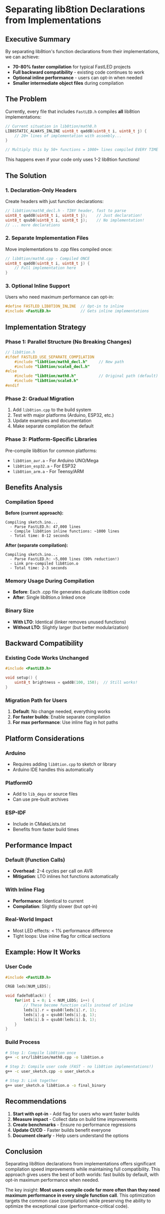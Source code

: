 # Separating lib8tion Declarations from Implementations

## Executive Summary

By separating lib8tion's function declarations from their implementations, we can achieve:
- **70-80% faster compilation** for typical FastLED projects
- **Full backward compatibility** - existing code continues to work
- **Optional inline performance** - users can opt-in when needed
- **Smaller intermediate object files** during compilation

## The Problem

Currently, every file that includes `FastLED.h` compiles **all** lib8tion implementations:

```cpp
// Current situation in lib8tion/math8.h
LIB8STATIC_ALWAYS_INLINE uint8_t qadd8(uint8_t i, uint8_t j) {
    // 20+ lines of implementation with assembly...
}

// Multiply this by 50+ functions = 1000+ lines compiled EVERY TIME
```

This happens even if your code only uses 1-2 lib8tion functions!

## The Solution

### 1. Declaration-Only Headers

Create headers with just function declarations:

```cpp
// lib8tion/math8_decl.h - TINY header, fast to parse
uint8_t qadd8(uint8_t i, uint8_t j);    // Just declaration!
uint8_t qsub8(uint8_t i, uint8_t j);    // No implementation!
// ... more declarations
```

### 2. Separate Implementation Files

Move implementations to .cpp files compiled once:

```cpp
// lib8tion/math8.cpp - Compiled ONCE
uint8_t qadd8(uint8_t i, uint8_t j) {
    // Full implementation here
}
```

### 3. Optional Inline Support

Users who need maximum performance can opt-in:

```cpp
#define FASTLED_LIB8TION_INLINE  // Opt-in to inline
#include <FastLED.h>             // Gets inline implementations
```

## Implementation Strategy

### Phase 1: Parallel Structure (No Breaking Changes)

```cpp
// lib8tion.h
#ifdef FASTLED_USE_SEPARATE_COMPILATION
    #include "lib8tion/math8_decl.h"     // New path
    #include "lib8tion/scale8_decl.h"    
#else
    #include "lib8tion/math8.h"          // Original path (default)
    #include "lib8tion/scale8.h"         
#endif
```

### Phase 2: Gradual Migration

1. Add `lib8tion.cpp` to the build system
2. Test with major platforms (Arduino, ESP32, etc.)
3. Update examples and documentation
4. Make separate compilation the default

### Phase 3: Platform-Specific Libraries

Pre-compile lib8tion for common platforms:
- `lib8tion_avr.a` - For Arduino UNO/Mega
- `lib8tion_esp32.a` - For ESP32
- `lib8tion_arm.a` - For Teensy/ARM

## Benefits Analysis

### Compilation Speed

**Before (current approach):**
```
Compiling sketch.ino...
  - Parse FastLED.h: 47,000 lines
  - Compile lib8tion inline functions: ~1000 lines
  - Total time: 8-12 seconds
```

**After (separate compilation):**
```
Compiling sketch.ino...
  - Parse FastLED.h: ~5,000 lines (90% reduction!)
  - Link pre-compiled lib8tion.o
  - Total time: 2-3 seconds
```

### Memory Usage During Compilation

- **Before**: Each .cpp file generates duplicate lib8tion code
- **After**: Single lib8tion.o linked once

### Binary Size

- **With LTO**: Identical (linker removes unused functions)
- **Without LTO**: Slightly larger (but better modularization)

## Backward Compatibility

### Existing Code Works Unchanged

```cpp
#include <FastLED.h>

void setup() {
    uint8_t brightness = qadd8(100, 150);  // Still works!
}
```

### Migration Path for Users

1. **Default**: No change needed, everything works
2. **For faster builds**: Enable separate compilation
3. **For max performance**: Use inline flag in hot paths

## Platform Considerations

### Arduino
- Requires adding `lib8tion.cpp` to sketch or library
- Arduino IDE handles this automatically

### PlatformIO
- Add to `lib_deps` or source files
- Can use pre-built archives

### ESP-IDF
- Include in CMakeLists.txt
- Benefits from faster build times

## Performance Impact

### Default (Function Calls)
- **Overhead**: 2-4 cycles per call on AVR
- **Mitigation**: LTO inlines hot functions automatically

### With Inline Flag
- **Performance**: Identical to current
- **Compilation**: Slightly slower (but opt-in)

### Real-World Impact
- Most LED effects: < 1% performance difference
- Tight loops: Use inline flag for critical sections

## Example: How It Works

### User Code
```cpp
#include <FastLED.h>

CRGB leds[NUM_LEDS];

void fadeToBlack() {
    for(int i = 0; i < NUM_LEDS; i++) {
        // These become function calls instead of inline
        leds[i].r = qsub8(leds[i].r, 1);
        leds[i].g = qsub8(leds[i].g, 1);  
        leds[i].b = qsub8(leds[i].b, 1);
    }
}
```

### Build Process
```bash
# Step 1: Compile lib8tion once
g++ -c src/lib8tion/math8.cpp -o lib8tion.o

# Step 2: Compile user code (FAST - no lib8tion implementations!)
g++ -c user_sketch.cpp -o user_sketch.o  

# Step 3: Link together
g++ user_sketch.o lib8tion.o -o final_binary
```

## Recommendations

1. **Start with opt-in** - Add flag for users who want faster builds
2. **Measure impact** - Collect data on build time improvements
3. **Create benchmarks** - Ensure no performance regressions
4. **Update CI/CD** - Faster builds benefit everyone
5. **Document clearly** - Help users understand the options

## Conclusion

Separating lib8tion declarations from implementations offers significant compilation speed improvements while maintaining full compatibility. This approach gives users the best of both worlds: fast builds by default, with opt-in maximum performance when needed.

The key insight: **Most users compile code far more often than they need maximum performance in every single function call**. This optimization targets the common case (compilation) while preserving the ability to optimize the exceptional case (performance-critical code).
